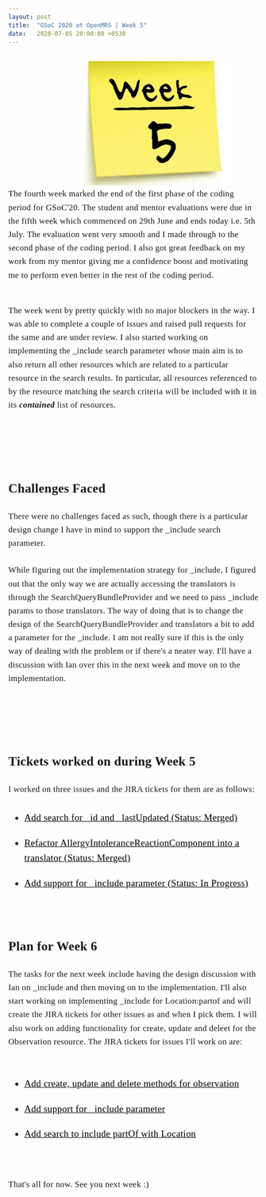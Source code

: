 ```yaml
---
layout: post
title:  "GSoC 2020 at OpenMRS | Week 5"
date:   2020-07-05 20:00:00 +0530
---
```


<br/>

<img src="/assets/images/week-5.jpeg" style="width:auto; height:250px; position:relative; left:30%;">

<br />
<div style="font-family: medium-content-serif-font, Georgia, Cambria, Times New Roman, Times, serif; font-size:17px; letter-spacing: +0.02em; line-height:1.6;">
The fourth week marked the end of the first phase of the coding period for GSoC'20. The student and mentor evaluations were due in the fifth week which commenced on 29th June and ends today i.e. 5th July. The evaluation went very smooth and I made through to the second phase of the coding period. I also got great feedback on my work from my mentor giving me a confidence boost and motivating me to perform even better in the rest of the coding period. <br /> <br />

The week went by pretty quickly with no major blockers in the way. I was able to complete a couple of issues and raised pull requests for the same and are under review. I also started working on implementing the _include search parameter whose main aim is to also return all other resources which are related to a particular resource in the search results. In particular, all resources referenced to by the resource matching the search criteria will be included with it in its  <i><b>contained</b></i> list of resources.

<br /> <br /> <br />
<h2><b> Challenges Faced</b></h2>
There were no challenges faced as such, though there is a particular design change I have in mind to support the _include search parameter. <br /><br />
While figuring out the implementation strategy for _include, I figured out that the only way we are actually accessing the translators is through the SearchQueryBundleProvider and we need to pass _include params to those translators. The way of doing that is to change the design of the SearchQueryBundleProvider and translators a bit to add a parameter for the _include. I am not really sure if this is the only way of dealing with the problem or if there's a neater way. I'll have a discussion with Ian over this in the next week and move on to the implementation.

<br /> <br /> <br />
<h2><b> Tickets worked on during Week 5</b></h2>
I worked on three issues and the JIRA tickets for them are as follows:
<ul style="font-size: 19px;"><u>
<li style="padding: 10px 0px;"><a href="https://issues.openmrs.org/browse/FM2-169" style="color:black">Add search for _id and _lastUpdated (Status: Merged)</a></li>
<li style="padding: 10px 0px;"><a href="https://issues.openmrs.org/browse/FM2-181" style="color:black">Refactor AllergyIntoleranceReactionComponent into a translator (Status: Merged)</a></li>
<li style="padding: 10px 0px;"><a href="https://issues.openmrs.org/browse/FM2-245" style="color:black">Add support for _include parameter (Status: In Progress)</a></li>
</u></ul><br/>

<h2><b> Plan for Week 6</b></h2>
The tasks for the next week include having the design discussion with Ian on _include and then moving on to the implementation. I'll also start working on implementing _include for Location:partof and will create the JIRA tickets for other issues as and when I pick them. I will also work on adding functionality for create, update and deleet for the Observation resource. The JIRA tickets for issues I'll work on are:
<br /> <br />
<ul style="font-size: 19px;"><u>
<li style="padding: 10px 0px;"><a href="https://issues.openmrs.org/browse/FM2-219" style="color:black">Add create, update and delete methods for observation</a></li>
<li style="padding: 10px 0px;"><a href="https://issues.openmrs.org/browse/FM2-245" style="color:black">Add support for _include parameter</a></li>
<li style="padding: 10px 0px;"><a href="https://issues.openmrs.org/browse/FM2-246" style="color:black">Add search to include partOf with Location</a></li>
</u></ul><br/>

That's all for now. See you next week :)

</div>